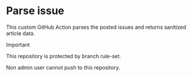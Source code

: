 # Parse issue

This custom GitHub Action parses the posted issues and returns sanitized article
data.

> [!IMPORTANT]
>
> This repository is protected by branch rule-set.
>
> Non admin user cannot push to this repository.
